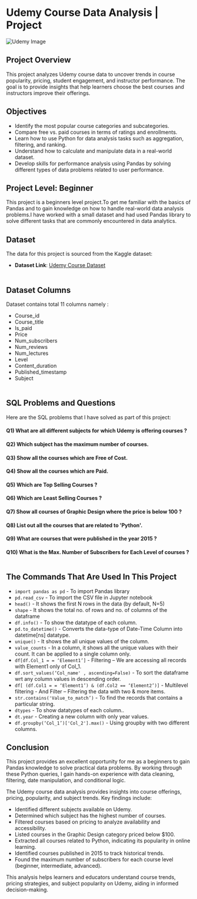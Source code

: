 # Udemy Course Data Analysis | Project

![Udemy Image](https://github.com/user-attachments/assets/fa7f1fe3-8198-4638-b127-116b520cc5f6)


## Project Overview
This project analyzes Udemy course data to uncover trends in course popularity, pricing, student engagement, and instructor performance. The goal is to provide insights that help learners choose the best courses and instructors improve their offerings.


## Objectives
- Identify the most popular course categories and subcategories.
- Compare free vs. paid courses in terms of ratings and enrollments.
- Learn how to use Python for data analysis tasks such as aggregation, filtering, and ranking.
- Understand how to calculate and manipulate data in a real-world dataset.
- Develop skills for performance analysis using Pandas by solving different types of data problems related to user performance.


## Project Level: Beginner
This project is a beginners level project.To get me familiar with the basics of Pandas and to gain knowledge on how to handle real-world data analysis problems.I have worked with a small dataset and had used Pandas library to solve different tasks that are commonly encountered in data analytics.


## Dataset
The data for this project is sourced from the Kaggle dataset:
 - **Dataset Link**: [Udemy Course Dataset](https://www.kaggle.com/datasets/hosammhmdali/udemy-courses-dataset)<br><br>


## Dataset Columns
Dataset contains total 11 columns namely :
- Course_id
- Course_title
- Is_paid
- Price
- Num_subscribers
- Num_reviews
- Num_lectures
- Level
- Content_duration
- Published_timestamp
- Subject<br><br>
  

## SQL Problems and Questions
Here are the SQL problems that I have solved as part of this project:

#### Q1) What are all different subjects for which Udemy is offering courses ?
#### Q2) Which subject has the maximum number of courses.
#### Q3) Show all the courses which are Free of Cost.
#### Q4) Show all the courses which are Paid.
#### Q5) Which are Top Selling Courses ?
#### Q6) Which are Least Selling Courses ?
#### Q7) Show all courses of Graphic Design where the price is below 100 ?
#### Q8) List out all the courses that are related to 'Python'.
#### Q9) What are courses that were published in the year 2015 ?
#### Q10) What is the Max. Number of Subscribers for Each Level of courses ?<br><br>



## The Commands That Are Used In This Project 

- `import pandas as pd` - To import Pandas library<br>
- `pd.read_csv` - To import the CSV file in Jupyter notebook<br>
- `head()` - It shows the first N rows in the data (by default, N=5)<br>
- `shape` - It shows the total no. of rows and no. of columns of the dataframe<br>
- `df.info()` - To show the datatype of each column.
- `pd.to_datetime()` - Converts the data-type of Date-Time Column into datetime[ns] datatype.
- `unique()` - It shows the all unique values of the column.
- `value_counts` - In a column, it shows all the unique values with their count. It can be applied to a single column only.
- `df[df.Col_1 = = ‘Element1’]` - Filtering – We are accessing all records with Element1 only of Col_1.
- `df.sort_values(‘Col_name' , ascending=False)` - To sort the dataframe wrt any column values in descending order.
- `df[ (df.Col1 = = ‘Element1’) & (df.Col2 == ‘Element2’)]` - Multilevel filtering - And Filter – Filtering the data with two & more items.
- `str.contains('Value_to_match’)` - To find the records that contains a particular string.
- `dtypes` - To show datatypes of each column..
- `dt.year` - Creating a new column with only year values.
- `df.groupby(‘Col_1’)['Col_2'].max()` - Using groupby with two different columns.


## Conclusion
This project provides an excellent opportunity for me as a beginners to gain Pandas knowledge to solve practical data problems. By working through these Python queries, I gain hands-on experience with data cleaning, filtering, date manipulation, and conditional logic.

The Udemy course data analysis provides insights into course offerings, pricing, popularity, and subject trends. Key findings include:


- Identified different subjects available on Udemy.
- Determined which subject has the highest number of courses.
- Filtered courses based on pricing to analyze availability and accessibility.
- Listed courses in the Graphic Design category priced below $100.
- Extracted all courses related to Python, indicating its popularity in online learning.
- Identified courses published in 2015 to track historical trends.
- Found the maximum number of subscribers for each course level (beginner, intermediate, advanced).

This analysis helps learners and educators understand course trends, pricing strategies, and subject popularity on Udemy, aiding in informed decision-making.


